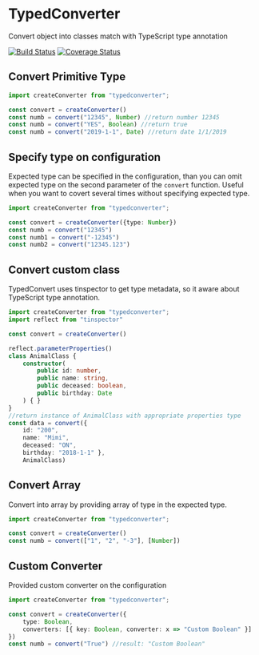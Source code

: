 # TypedConverter
Convert object into classes match with TypeScript type annotation

[![Build Status](https://travis-ci.org/plumier/typedconverter.svg?branch=master)](https://travis-ci.org/plumier/typedconverter)
[![Coverage Status](https://coveralls.io/repos/github/plumier/typedconverter/badge.svg?branch=master)](https://coveralls.io/github/plumier/typedconverter?branch=master)


## Convert Primitive Type 

```typescript
import createConverter from "typedconverter";

const convert = createConverter()
const numb = convert("12345", Number) //return number 12345
const numb = convert("YES", Boolean) //return true
const numb = convert("2019-1-1", Date) //return date 1/1/2019
```

## Specify type on configuration 
Expected type can be specified in the configuration, than you can omit expected type on the second parameter of the `convert` function. Useful when you want to covert several times without specifying expected type. 

```typescript
import createConverter from "typedconverter";

const convert = createConverter({type: Number})
const numb = convert("12345")
const numb1 = convert("-12345")
const numb2 = convert("12345.123")
```

## Convert custom class 
TypedConvert uses tinspector to get type metadata, so it aware about TypeScript type annotation. 

```typescript
import createConverter from "typedconverter";
import reflect from "tinspector"

const convert = createConverter()

reflect.parameterProperties()
class AnimalClass {
    constructor(
        public id: number,
        public name: string,
        public deceased: boolean,
        public birthday: Date
    ) { }
}
//return instance of AnimalClass with appropriate properties type
const data = convert({ 
    id: "200", 
    name: "Mimi", 
    deceased: "ON", 
    birthday: "2018-1-1" }, 
    AnimalClass) 
```

## Convert Array 
Convert into array by providing array of type in the expected type.

```typescript
import createConverter from "typedconverter";

const convert = createConverter()
const numb = convert(["1", "2", "-3"], [Number])
```

## Custom Converter
Provided custom converter on the configuration 

```typescript
import createConverter from "typedconverter";

const convert = createConverter({ 
    type: Boolean, 
    converters: [{ key: Boolean, converter: x => "Custom Boolean" }] 
})
const numb = convert("True") //result: "Custom Boolean"
```
